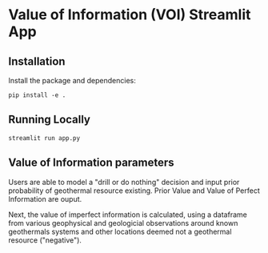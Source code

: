 # Value of Information (VOI) Streamlit App 

## Installation

Install the package and dependencies:

```
pip install -e .
```

## Running Locally

```
streamlit run app.py
```

## Value of Information parameters
Users are able to model a "drill or do nothing" decision and input prior probability of geothermal resource existing. Prior Value and Value of Perfect Information are ouput.

Next, the value of imperfect information is calculated, using a dataframe from various geophysical and geologicial observations around known geothermals systems and other locations deemed not a geothermal resource ("negative").


